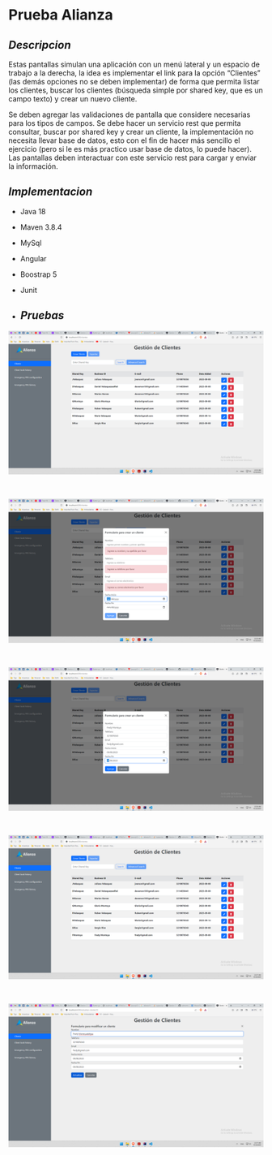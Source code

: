 # Prueba Alianza
## _Descripcion_
Estas pantallas simulan una aplicación con un menú lateral y un espacio de trabajo a la derecha, la
idea es implementar el link para la opción “Clientes” (las demás opciones no se deben implementar)
de forma que permita listar los clientes, buscar los clientes (búsqueda simple por shared key, que
es un campo texto) y crear un nuevo cliente.

Se deben agregar las validaciones de pantalla que considere necesarias para los tipos de campos.
Se debe hacer un servicio rest que permita consultar, buscar por shared key y crear un cliente, la
implementación no necesita llevar base de datos, esto con el fin de hacer más sencillo el ejercicio
(pero si le es más practico usar base de datos, lo puede hacer). Las pantallas deben interactuar con
este servicio rest para cargar y enviar la información.

## _Implementacion_

- Java 18
- Maven 3.8.4
- MySql
- Angular
- Boostrap 5
- Junit

- ## _Pruebas_
<p align="center"> 
  <img src="principal.png">
</p>
<br>
<p align="center"> 
  <img src="validacionesCrear.png">
</p>
<br>
<p align="center"> 
  <img src="datos.png">
</p>
<br>
<p align="center"> 
  <img src="clienteCreado.png">
</p>
<br>
<p align="center"> 
  <img src="modificarCliente.png">
</p>
